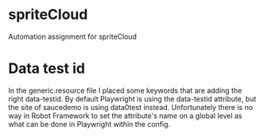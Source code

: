 # spriteCloud
Automation assignment for spriteCloud


# Data test id
In the generic.resource file I placed some keywords that are adding the right data-testid. By default Playwright is using the data-testid attribute, but the site of saucedemo is using data0test instead. Unfortunately there is no way in Robot Framework to set the attribute's name on a global level as what can be done in Playwright within the config.

